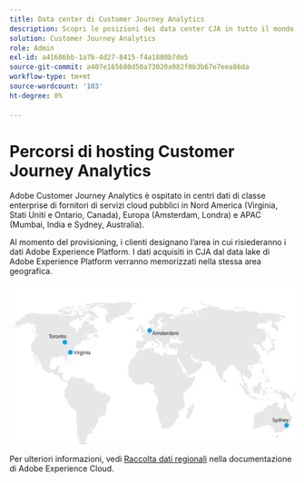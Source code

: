 ```yaml
---
title: Data center di Customer Journey Analytics
description: Scopri le posizioni dei data center CJA in tutto il mondo.
solution: Customer Journey Analytics
role: Admin
exl-id: a41686bb-1a7b-4d27-8415-f4a1880b7de5
source-git-commit: a407e165680d50a73020a982f0b3b67e7eea86da
workflow-type: tm+mt
source-wordcount: '103'
ht-degree: 0%

---
```


# Percorsi di hosting Customer Journey Analytics

Adobe Customer Journey Analytics è ospitato in centri dati di classe enterprise di fornitori di servizi cloud pubblici in Nord America (Virginia, Stati Uniti e Ontario, Canada), Europa (Amsterdam, Londra) e APAC (Mumbai, India e Sydney, Australia).

Al momento del provisioning, i clienti designano l’area in cui risiederanno i dati Adobe Experience Platform. I dati acquisiti in CJA dal data lake di Adobe Experience Platform verranno memorizzati nella stessa area geografica.

![Centri dati CJA](assets/data-centers.png)

Per ulteriori informazioni, vedi [Raccolta dati regionali](https://experienceleague.adobe.com/en/docs/core-services/interface/data-collection/rdc) nella documentazione di Adobe Experience Cloud.
